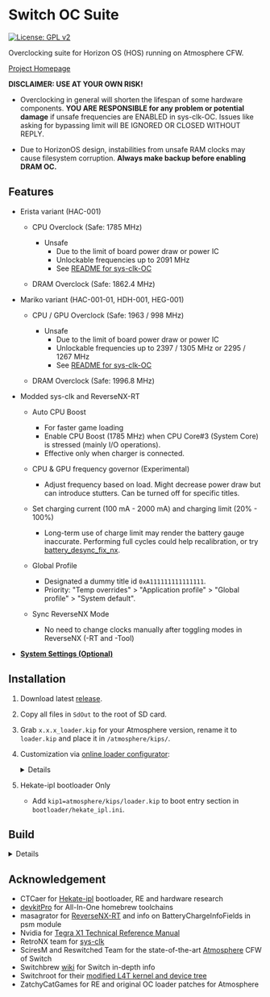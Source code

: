 # Switch OC Suite

[![License: GPL v2](https://img.shields.io/badge/License-GPL_v2-blue.svg)](https://www.gnu.org/licenses/old-licenses/gpl-2.0.en.html)

Overclocking suite for Horizon OS (HOS) running on Atmosphere CFW.

[Project Homepage](https://kazushime.github.io/Switch-OC-Suite)

**DISCLAIMER: USE AT YOUR OWN RISK!**

- Overclocking in general will shorten the lifespan of some hardware components. **YOU ARE RESPONSIBLE for any problem or potential damage** if unsafe frequencies are ENABLED in sys-clk-OC. Issues like asking for bypassing limit will BE IGNORED OR CLOSED WITHOUT REPLY.

- Due to HorizonOS design, instabilities from unsafe RAM clocks may cause filesystem corruption. **Always make backup before enabling DRAM OC.**

## Features

- Erista variant (HAC-001)
  - CPU Overclock (Safe: 1785 MHz)
    - Unsafe
      - Due to the limit of board power draw or power IC
      - Unlockable frequencies up to 2091 MHz
      - See [README for sys-clk-OC](https://github.com/KazushiMe/Switch-OC-Suite/blob/master/Source/sys-clk-OC/README.md)

  - DRAM Overclock (Safe: 1862.4 MHz)

- Mariko variant (HAC-001-01, HDH-001, HEG-001)
  - CPU / GPU Overclock (Safe: 1963 / 998 MHz)
    - Unsafe
      - Due to the limit of board power draw or power IC
      - Unlockable frequencies up to 2397 / 1305 MHz or 2295 / 1267 MHz
      - See [README for sys-clk-OC](https://github.com/KazushiMe/Switch-OC-Suite/blob/master/Source/sys-clk-OC/README.md)

  - DRAM Overclock (Safe: 1996.8 MHz)

- Modded sys-clk and ReverseNX-RT
  - Auto CPU Boost
    - For faster game loading
    - Enable CPU Boost (1785 MHz) when CPU Core#3 (System Core) is stressed (mainly I/O operations).
    - Effective only when charger is connected.

  - CPU & GPU frequency governor (Experimental)
    - Adjust frequency based on load. Might decrease power draw but can introduce stutters. Can be turned off for specific titles.

  - Set charging current (100 mA - 2000 mA) and charging limit (20% - 100%)
    - Long-term use of charge limit may render the battery gauge inaccurate. Performing full cycles could help recalibration, or try [battery_desync_fix_nx](https://github.com/CTCaer/battery_desync_fix_nx).

  - Global Profile
    - Designated a dummy title id `0xA111111111111111`.
    - Priority: "Temp overrides" > "Application profile" > "Global profile" > "System default".

  - Sync ReverseNX Mode
    - No need to change clocks manually after toggling modes in ReverseNX (-RT and -Tool)

- **[System Settings (Optional)](https://github.com/KazushiMe/Switch-OC-Suite/blob/master/system_settings.md)**


## Installation

1. Download latest [release](https://kazushime.github.io/Switch-OC-Suite/#download).

2. Copy all files in `SdOut` to the root of SD card.

3. Grab `x.x.x_loader.kip` for your Atmosphere version, rename it to `loader.kip` and place it in `/atmosphere/kips/`.

4. Customization via [online loader configurator](https://kazushime.github.io/Switch-OC-Suite/#config):
    <details>

    | Defaults   | Mariko        | Erista       |
    | ---------- | ------------- | ------------ |
    | CPU OC     | 2397 MHz Max  | 2091 MHz Max |
    | CPU Boost  | 1785 MHz      | N/A          |
    | CPU Volt   | 1235 mV Max   | 1235 mV Max  |
    | GPU OC     | 1305 MHz Max  | N/A          |
    | RAM OC     | 1996 MHz Max  | 1862 MHz Max |
    | RAM Volt   | Disabled      | Disabled     |
    | RAM Timing | Auto-Adjusted | N/A          |

    </details>

5. Hekate-ipl bootloader Only
   - Add `kip1=atmosphere/kips/loader.kip` to boot entry section in `bootloader/hekate_ipl.ini`.


## Build

<details>

Grab necessary patches from the repo, then compile sys-clk, ReverseNX-RT and Atmosphere loader with devkitpro.

Before compiling Atmosphere loader, run `patch.py` in `Atmosphere/stratosphere/loader/source/` to insert oc module into loader sysmodule.

When compilation is done, uncompress the kip to make it work with configurator: `hactool -t kip1 Atmosphere/stratosphere/loader/out/nintendo_nx_arm64_armv8a/release/loader.kip --uncompress=./loader.kip`

</details>


## Acknowledgement

- CTCaer for [Hekate-ipl](https://github.com/CTCaer/hekate) bootloader, RE and hardware research
- [devkitPro](https://devkitpro.org/) for All-In-One homebrew toolchains
- masagrator for [ReverseNX-RT](https://github.com/masagrator/ReverseNX-RT) and info on BatteryChargeInfoFields in psm module
- Nvidia for [Tegra X1 Technical Reference Manual](https://developer.nvidia.com/embedded/dlc/tegra-x1-technical-reference-manual)
- RetroNX team for [sys-clk](https://github.com/retronx-team/sys-clk)
- SciresM and Reswitched Team for the state-of-the-art [Atmosphere](https://github.com/Atmosphere-NX/Atmosphere) CFW of Switch
- Switchbrew [wiki](http://switchbrew.org/wiki/) for Switch in-depth info
- Switchroot for their [modified L4T kernel and device tree](https://gitlab.com/switchroot/kernel)
- ZatchyCatGames for RE and original OC loader patches for Atmosphere
